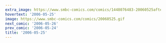 ```yaml
---
extra_image: https://www.smbc-comics.com/comics/1448076483-20060525after.png
hovertext: '2006-05-25'
image: https://www.smbc-comics.com/comics/20060525.gif
next_comic: '2006-05-26'
prev_comic: '2006-05-24'
title: '2006-05-25'
---
```


